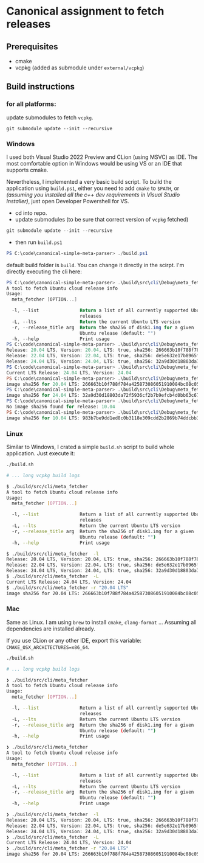 # Canonical assignment to fetch releases

## Prerequisites

- cmake
- vcpkg (added as submodule under `external/vcpkg`)

## Build instructions

### for all platforms:

update submodules to fetch `vcpkg`.

```
git submodule update --init --recursive
```

### Windows

I used both Visual Studio 2022 Preview and CLion (using MSVC) as IDE. The most comfortable option in
Windows would be using VS or an IDE that supports cmake.

Nevertheless, I implemented a very basic build script. To build the application using `build.ps1`,
either you need to add `cmake` to `$PATH`, or _(assuming you installed all the c++ dev requirements
in Visual Studio Installer)_, just open Developer Powershell for VS.

- cd into repo.
- update submodules (to be sure that correct version of `vcpkg` fetched)

```powershell
git submodule update --init --recursive
```

- then run `build.ps1`

```powershell
PS C:\code\canonical-simple-meta-parser> ./build.ps1
```

default build folder is `build`. You can change it directly in the scirpt. I'm directly executing the cli here:

```powershell
PS C:\code\canonical-simple-meta-parser> .\build\src\cli\Debug\meta_fetcher.exe -h
A tool to fetch Ubuntu cloud release info
Usage:
  meta_fetcher [OPTION...]

  -l, --list               Return a list of all currently supported Ubuntu
                           releases
  -L, --lts                Return the current Ubuntu LTS version
  -r, --release_title arg  Return the sha256 of disk1.img for a given
                           Ubuntu release (default: "")
  -h, --help               Print usage
PS C:\code\canonical-simple-meta-parser> .\build\src\cli\Debug\meta_fetcher.exe -l
Release: 20.04 LTS, Version: 20.04, LTS: true, sha256: 266663b10f788f784a425873086051910084bc08c059bf8e4a9490ce306f8d7e
Release: 22.04 LTS, Version: 22.04, LTS: true, sha256: de5e632e17b8965f2baf4ea6d2b824788e154d9a65df4fd419ec4019898e15cd
Release: 24.04 LTS, Version: 24.04, LTS: true, sha256: 32a9d30d18803da72f5936cf2b7b9efcb4d0bb63c67933f17e3bdfd1751de3f3
PS C:\code\canonical-simple-meta-parser> .\build\src\cli\Debug\meta_fetcher.exe -L
Current LTS Release: 24.04 LTS, Version: 24.04
PS C:\code\canonical-simple-meta-parser> .\build\src\cli\Debug\meta_fetcher.exe -r "20.04 LTS"
image sha256 for 20.04 LTS: 266663b10f788f784a425873086051910084bc08c059bf8e4a9490ce306f8d7e
PS C:\code\canonical-simple-meta-parser> .\build\src\cli\Debug\meta_fetcher.exe -r "24.04 LTS"
image sha256 for 24.04 LTS: 32a9d30d18803da72f5936cf2b7b9efcb4d0bb63c67933f17e3bdfd1751de3f3
PS C:\code\canonical-simple-meta-parser> .\build\src\cli\Debug\meta_fetcher.exe -r "10.04"
No image sha256 found for release: 10.04
PS C:\code\canonical-simple-meta-parser> .\build\src\cli\Debug\meta_fetcher.exe -r "10.04 LTS"
image sha256 for 10.04 LTS: 983b7be9dd1ed8c0b3118e309cdd2b2869b74ddcbb3e4c6c4c77e28e0a7b5e59
```

### Linux

Similar to Windows, I crated a simple `build.sh` script to build whole application.
Just execute it:

```bash
./build.sh

# ... long vcpkg build logs

$ ./build/src/cli/meta_fetcher
A tool to fetch Ubuntu cloud release info
Usage:
  meta_fetcher [OPTION...]

  -l, --list               Return a list of all currently supported Ubuntu
                           releases
  -L, --lts                Return the current Ubuntu LTS version
  -r, --release_title arg  Return the sha256 of disk1.img for a given
                           Ubuntu release (default: "")
  -h, --help               Print usage

$ ./build/src/cli/meta_fetcher  -l
Release: 20.04 LTS, Version: 20.04, LTS: true, sha256: 266663b10f788f784a425873086051910084bc08c059bf8e4a9490ce306f8d7e
Release: 22.04 LTS, Version: 22.04, LTS: true, sha256: de5e632e17b8965f2baf4ea6d2b824788e154d9a65df4fd419ec4019898e15cd
Release: 24.04 LTS, Version: 24.04, LTS: true, sha256: 32a9d30d18803da72f5936cf2b7b9efcb4d0bb63c67933f17e3bdfd1751de3f3
$ ./build/src/cli/meta_fetcher  -L
Current LTS Release: 24.04 LTS, Version: 24.04
$ ./build/src/cli/meta_fetcher -r "20.04 LTS"
image sha256 for 20.04 LTS: 266663b10f788f784a425873086051910084bc08c059bf8e4a9490ce306f8d7e
```

### Mac

Same as Linux. I am using `brew` to install `cmake`, `clang-format` ... Assuming all dependencies are installed
already.

If you use CLion or any other IDE, export this variable: `CMAKE_OSX_ARCHITECTURES=x86_64`.

```bash
./build.sh

# ... long vcpkg build logs

❯ ./build/src/cli/meta_fetcher
A tool to fetch Ubuntu cloud release info
Usage:
  meta_fetcher [OPTION...]

  -l, --list               Return a list of all currently supported Ubuntu
                           releases
  -L, --lts                Return the current Ubuntu LTS version
  -r, --release_title arg  Return the sha256 of disk1.img for a given
                           Ubuntu release (default: "")
  -h, --help               Print usage

❯ ./build/src/cli/meta_fetcher
A tool to fetch Ubuntu cloud release info
Usage:
  meta_fetcher [OPTION...]

  -l, --list               Return a list of all currently supported Ubuntu
                           releases
  -L, --lts                Return the current Ubuntu LTS version
  -r, --release_title arg  Return the sha256 of disk1.img for a given
                           Ubuntu release (default: "")
  -h, --help               Print usage

❯ ./build/src/cli/meta_fetcher  -l
Release: 20.04 LTS, Version: 20.04, LTS: true, sha256: 266663b10f788f784a425873086051910084bc08c059bf8e4a9490ce306f8d7e
Release: 22.04 LTS, Version: 22.04, LTS: true, sha256: de5e632e17b8965f2baf4ea6d2b824788e154d9a65df4fd419ec4019898e15cd
Release: 24.04 LTS, Version: 24.04, LTS: true, sha256: 32a9d30d18803da72f5936cf2b7b9efcb4d0bb63c67933f17e3bdfd1751de3f3
❯ ./build/src/cli/meta_fetcher  -L
Current LTS Release: 24.04 LTS, Version: 24.04
❯ ./build/src/cli/meta_fetcher -r "20.04 LTS"
image sha256 for 20.04 LTS: 266663b10f788f784a425873086051910084bc08c059bf8e4a9490ce306f8d7e
```